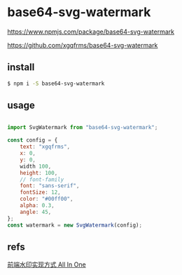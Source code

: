 # base64-svg-watermark

https://www.npmjs.com/package/base64-svg-watermark

https://github.com/xgqfrms/base64-svg-watermark

## install

```sh
$ npm i -S base64-svg-watermark


```

## usage


```js

import SvgWatermark from "base64-svg-watermark";

const config = {
    text: "xgqfrms",
    x: 0,
    y: 0,
    width 100,
    height: 100,
    // font-family
    font: "sans-serif",
    fontSize: 12,
    color: "#00ff00",
    alpha: 0.3,
    angle: 45,
};
const watermark = new SvgWatermark(config);

```

## refs

[前端水印实现方式 All In One](https://www.cnblogs.com/xgqfrms/p/15847231.html)
